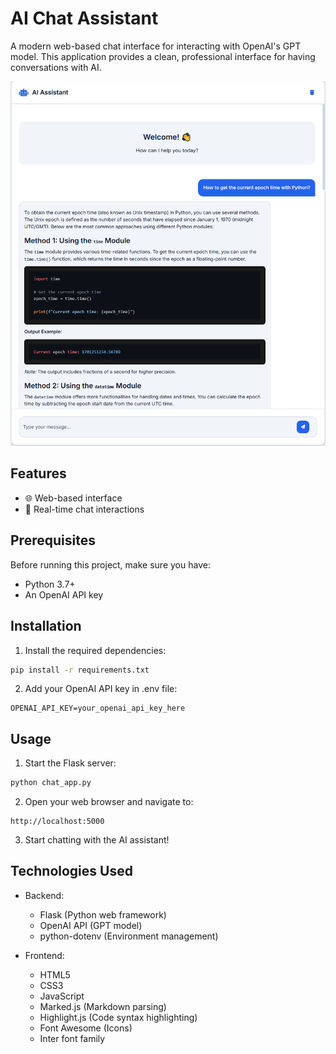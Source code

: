 # AI Chat Assistant

A modern web-based chat interface for interacting with OpenAI's GPT model. This application provides a clean, professional interface for having conversations with AI.

![AI Chat Assistant Screenshot](screenshot.png)

## Features

- 🌐 Web-based interface
- 💬 Real-time chat interactions

## Prerequisites

Before running this project, make sure you have:

- Python 3.7+
- An OpenAI API key

## Installation

1. Install the required dependencies:
```bash
pip install -r requirements.txt
```

2. Add your OpenAI API key in .env file:
```env
OPENAI_API_KEY=your_openai_api_key_here
```

## Usage

1. Start the Flask server:
```bash
python chat_app.py
```

2. Open your web browser and navigate to:
```
http://localhost:5000
```

3. Start chatting with the AI assistant!

## Technologies Used

- Backend:
  - Flask (Python web framework)
  - OpenAI API (GPT model)
  - python-dotenv (Environment management)

- Frontend:
  - HTML5
  - CSS3
  - JavaScript
  - Marked.js (Markdown parsing)
  - Highlight.js (Code syntax highlighting)
  - Font Awesome (Icons)
  - Inter font family
